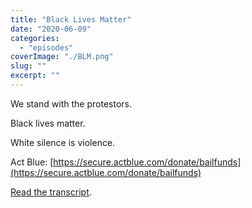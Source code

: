 ```yaml
---
title: "Black Lives Matter"
date: "2020-06-09"
categories: 
  - "episodes"
coverImage: "./BLM.png"
slug: ""
excerpt: ""
---
```


We stand with the protestors.

Black lives matter.

White silence is violence.

Act Blue: [https://secure.actblue.com/donate/bailfunds](https://secure.actblue.com/donate/bailfunds)

[Read the transcript](https://onetogrowonpod.com/black-lives-matter-transcript/).
